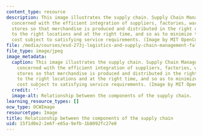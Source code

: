 ```yaml
---
content_type: resource
description: This image illustrates the supply chain. Supply Chain Management is primarily
  concerned with the efficient integration of suppliers, factories, warehouses and
  stores so that merchandise is produced and distributed in the right quantities,
  to the right locations and at the right time, and so as to minimize total system
  cost subject to satisfying service requirements. (Image by MIT OpenCourseWare.)
file: /media/courses/esd-273j-logistics-and-supply-chain-management-fall-2009/15f1d0e22e6fe65a9efb1b8092fc27e0_esd-273jf09-th.jpg
file_type: image/jpeg
image_metadata:
  caption: This image illustrates the supply chain. Supply Chain Management is primarily
    concerned with the efficient integration of suppliers, factories, warehouses and
    stores so that merchandise is produced and distributed in the right quantities,
    to the right locations and at the right time, and so as to minimize total system
    cost subject to satisfying service requirements. (Image by MIT OpenCourseWare.)
  credit: ''
  image-alt: Relationship between the components of the supply chain.
learning_resource_types: []
ocw_type: OCWImage
resourcetype: Image
title: Relationship between the components of the supply chain
uid: 15f1d0e2-2e6f-e65a-9efb-1b8092fc27e0
---
```

